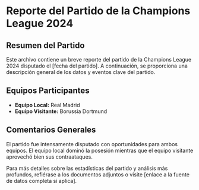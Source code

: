 # Reporte del Partido de la Champions League 2024

## Resumen del Partido

Este archivo contiene un breve reporte del partido de la Champions League 2024 disputado el [fecha del partido]. A continuación, se proporciona una descripción general de los datos y eventos clave del partido.

## Equipos Participantes

- **Equipo Local:** Real Madrid
- **Equipo Visitante:** Borussia Dortmund

## Comentarios Generales

El partido fue intensamente disputado con oportunidades para ambos equipos. El equipo local dominó la posesión mientras que el equipo visitante aprovechó bien sus contraataques.

Para más detalles sobre las estadísticas del partido y análisis más profundos, refiérase a los documentos adjuntos o visite [enlace a la fuente de datos completa si aplica].
